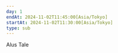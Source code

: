 ```yaml
---
day: 1
endAt: 2024-11-02T11:45:00[Asia/Tokyo]
startAt: 2024-11-02T11:30:00[Asia/Tokyo]
type: sub
---
```


Alus Tale
